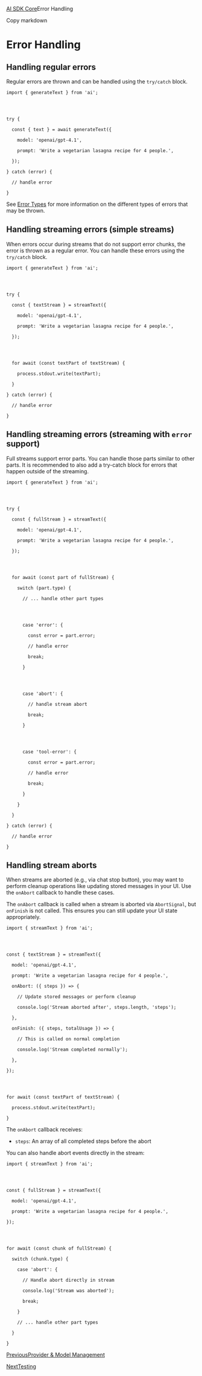 [AI SDK Core](/docs/ai-sdk-core)Error Handling

Copy markdown

# Error Handling

## Handling regular errors

Regular errors are thrown and can be handled using the `try/catch` block.

    
    
    import { generateText } from 'ai';
    
    
    
    
    try {
    
      const { text } = await generateText({
    
        model: 'openai/gpt-4.1',
    
        prompt: 'Write a vegetarian lasagna recipe for 4 people.',
    
      });
    
    } catch (error) {
    
      // handle error
    
    }

See [Error Types](/docs/reference/ai-sdk-errors) for more information on the
different types of errors that may be thrown.

## Handling streaming errors (simple streams)

When errors occur during streams that do not support error chunks, the error
is thrown as a regular error. You can handle these errors using the
`try/catch` block.

    
    
    import { generateText } from 'ai';
    
    
    
    
    try {
    
      const { textStream } = streamText({
    
        model: 'openai/gpt-4.1',
    
        prompt: 'Write a vegetarian lasagna recipe for 4 people.',
    
      });
    
    
    
    
      for await (const textPart of textStream) {
    
        process.stdout.write(textPart);
    
      }
    
    } catch (error) {
    
      // handle error
    
    }

## Handling streaming errors (streaming with `error` support)

Full streams support error parts. You can handle those parts similar to other
parts. It is recommended to also add a try-catch block for errors that happen
outside of the streaming.

    
    
    import { generateText } from 'ai';
    
    
    
    
    try {
    
      const { fullStream } = streamText({
    
        model: 'openai/gpt-4.1',
    
        prompt: 'Write a vegetarian lasagna recipe for 4 people.',
    
      });
    
    
    
    
      for await (const part of fullStream) {
    
        switch (part.type) {
    
          // ... handle other part types
    
    
    
    
          case 'error': {
    
            const error = part.error;
    
            // handle error
    
            break;
    
          }
    
    
    
    
          case 'abort': {
    
            // handle stream abort
    
            break;
    
          }
    
    
    
    
          case 'tool-error': {
    
            const error = part.error;
    
            // handle error
    
            break;
    
          }
    
        }
    
      }
    
    } catch (error) {
    
      // handle error
    
    }

## Handling stream aborts

When streams are aborted (e.g., via chat stop button), you may want to perform
cleanup operations like updating stored messages in your UI. Use the `onAbort`
callback to handle these cases.

The `onAbort` callback is called when a stream is aborted via `AbortSignal`,
but `onFinish` is not called. This ensures you can still update your UI state
appropriately.

    
    
    import { streamText } from 'ai';
    
    
    
    
    const { textStream } = streamText({
    
      model: 'openai/gpt-4.1',
    
      prompt: 'Write a vegetarian lasagna recipe for 4 people.',
    
      onAbort: ({ steps }) => {
    
        // Update stored messages or perform cleanup
    
        console.log('Stream aborted after', steps.length, 'steps');
    
      },
    
      onFinish: ({ steps, totalUsage }) => {
    
        // This is called on normal completion
    
        console.log('Stream completed normally');
    
      },
    
    });
    
    
    
    
    for await (const textPart of textStream) {
    
      process.stdout.write(textPart);
    
    }

The `onAbort` callback receives:

  * `steps`: An array of all completed steps before the abort

You can also handle abort events directly in the stream:

    
    
    import { streamText } from 'ai';
    
    
    
    
    const { fullStream } = streamText({
    
      model: 'openai/gpt-4.1',
    
      prompt: 'Write a vegetarian lasagna recipe for 4 people.',
    
    });
    
    
    
    
    for await (const chunk of fullStream) {
    
      switch (chunk.type) {
    
        case 'abort': {
    
          // Handle abort directly in stream
    
          console.log('Stream was aborted');
    
          break;
    
        }
    
        // ... handle other part types
    
      }
    
    }

[PreviousProvider & Model Management](/docs/ai-sdk-core/provider-management)

[NextTesting](/docs/ai-sdk-core/testing)

